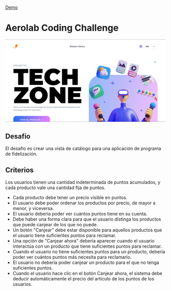 [Demo](https://aerolab-coding-challenges.vercel.app/)

# Aerolab Coding Challenge

![Link](src/assets/img/hero-final.png) 

## Desafío 
El desafío es crear una vista de catálogo para una aplicación de programa de fidelización.

## Criterios
Los usuarios tienen una cantidad indeterminada de puntos acumulados, y cada producto vale una cantidad fija de puntos.

- Cada producto debe tener un precio visible en puntos.
- El usuario debe poder ordenar los productos por precio, de mayor a menor, y viceversa.
- El usuario debería poder ver cuántos puntos tiene en su cuenta.
- Debe haber una forma clara para que el usuario distinga los productos que puede canjear de los que no puede.
- Un botón "Canjear" debe estar disponible para aquellos productos que el usuario tiene suficientes puntos para reclamar.
- Una opción de "Canjear ahora" debería aparecer cuando el usuario interactúa con un producto que tiene suficientes puntos para reclamar.
- Cuando el usuario no tiene suficientes puntos para un producto, debería poder ver cuántos puntos más necesita para reclamarlo.
- El usuario no debería poder canjear un producto para el que no tenga suficientes puntos.
- Cuando el usuario hace clic en el botón Canjear ahora, el sistema debe deducir automáticamente el precio del artículo de los puntos de los usuarios.
